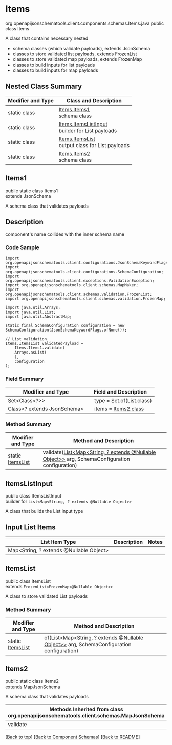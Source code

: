 # Items
org.openapijsonschematools.client.components.schemas.Items.java
public class Items

A class that contains necessary nested
- schema classes (which validate payloads), extends JsonSchema
- classes to store validated list payloads, extends FrozenList
- classes to store validated map payloads, extends FrozenMap
- classes to build inputs for list payloads
- classes to build inputs for map payloads

## Nested Class Summary
| Modifier and Type | Class and Description |
| ----------------- | ---------------------- |
| static class | [Items.Items1](#items1)<br> schema class |
| static class | [Items.ItemsListInput](#itemslistinput)<br> builder for List payloads |
| static class | [Items.ItemsList](#itemslist)<br> output class for List payloads |
| static class | [Items.Items2](#items2)<br> schema class |

## Items1
public static class Items1<br>
extends JsonSchema

A schema class that validates payloads

## Description
component&#x27;s name collides with the inner schema name

### Code Sample
```
import org.openapijsonschematools.client.configurations.JsonSchemaKeywordFlags;
import org.openapijsonschematools.client.configurations.SchemaConfiguration;
import org.openapijsonschematools.client.exceptions.ValidationException;
import org.openapijsonschematools.client.schemas.MapMaker;
import org.openapijsonschematools.client.schemas.validation.FrozenList;
import org.openapijsonschematools.client.schemas.validation.FrozenMap;

import java.util.Arrays;
import java.util.List;
import java.util.AbstractMap;

static final SchemaConfiguration configuration = new SchemaConfiguration(JsonSchemaKeywordFlags.ofNone());

// List validation
Items.ItemsList validatedPayload =
    Items.Items1.validate(
    Arrays.asList(
    ),
    configuration
);
```

### Field Summary
| Modifier and Type | Field and Description |
| ----------------- | ---------------------- |
| Set<Class<?>> | &nbsp;&nbsp;&nbsp;&nbsp;type = Set.of(List.class)<br/> |
| Class<? extends JsonSchema> | &nbsp;&nbsp;&nbsp;&nbsp;items = [Items2.class](#items2)<br> |

### Method Summary
| Modifier and Type | Method and Description |
| ----------------- | ---------------------- |
| static [ItemsList](#itemslist) | validate([List<Map<String, ? extends @Nullable Object>>](#itemslistinput) arg, SchemaConfiguration configuration) |

## ItemsListInput
public class ItemsListInput<br>
builder for `List<Map<String, ? extends @Nullable Object>>`

A class that builds the List input type

## Input List Items
List Item Type | Description | Notes
-------------------- | ------------- | -------------
Map<String, ? extends @Nullable Object> |  |

## ItemsList
public class ItemsList<br>
extends `FrozenList<FrozenMap<@Nullable Object>>`

A class to store validated List payloads

### Method Summary
| Modifier and Type | Method and Description |
| ----------------- | ---------------------- |
| static [ItemsList](#itemslist) | of([List<Map<String, ? extends @Nullable Object>>](#itemslistinput) arg, SchemaConfiguration configuration) |

## Items2
public static class Items2<br>
extends MapJsonSchema

A schema class that validates payloads

| Methods Inherited from class org.openapijsonschematools.client.schemas.MapJsonSchema |
| ------------------------------------------------------------------ |
| validate                                                           |

[[Back to top]](#top) [[Back to Component Schemas]](../../../README.md#Component-Schemas) [[Back to README]](../../../README.md)
